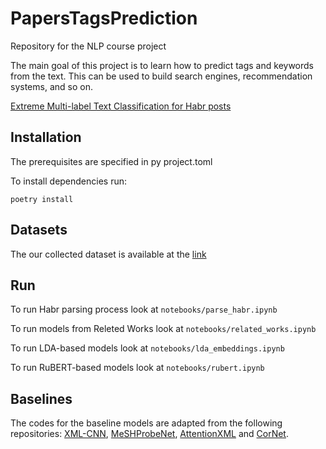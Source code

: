 # PapersTagsPrediction
Repository for the NLP course project

The main goal of this project is to learn how to predict tags and keywords from the text. This can be used to build search engines, recommendation systems, and so on.

[Extreme Multi-label Text Classification for
Habr posts](https://github.com/TrybinD/PapersTagsPrediction/blob/main/PapersTagPrediction.pdf)

## Installation

The prerequisites are specified in py project.toml

To install dependencies run:
```
poetry install
```

## Datasets

The our collected dataset is available at the [link](https://drive.google.com/file/d/1c3akpSM7RdPsvuwcggtO-c3TTXFRVeXg/view?usp=sharing)

## Run

To run Habr parsing process look at `notebooks/parse_habr.ipynb`

To run models from Releted Works look at `notebooks/related_works.ipynb`

To run LDA-based models look at `notebooks/lda_embeddings.ipynb`

To run RuBERT-based models look at `notebooks/rubert.ipynb`

## Baselines

The codes for the baseline models are adapted from the following repositories: [XML-CNN](https://github.com/castorini/hedwig), [MeSHProbeNet](https://github.com/XunGuangxu/MeSHProbeNet), [AttentionXML](https://github.com/yourh/AttentionXML) and [CorNet](https://github.com/XunGuangxu/CorNet).

